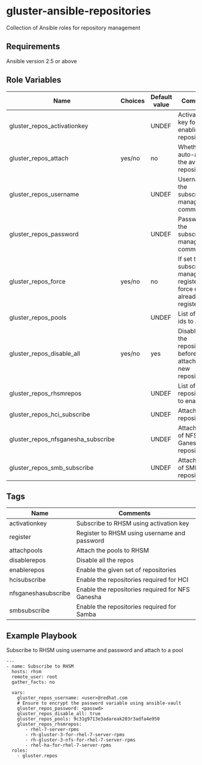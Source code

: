 # gluster-ansible-repositories
Collection of Ansible roles for repository management

Requirements
------------

Ansible version 2.5 or above

Role Variables
--------------

| Name                     |Choices| Default value         | Comments                          |
|--------------------------|-------|-----------------------|-----------------------------------|
| gluster_repos_activationkey |    | UNDEF   | Activation key for enabling the repositories |
| gluster_repos_attach | yes/no   | no    | Whether to auto-attach the available repositories |
| gluster_repos_username  |  | UNDEF | Username for the subscription-manager command |
| gluster_repos_password  |  | UNDEF   | Password for the subscription-manager command |
| gluster_repos_force | yes/no   | no | If set to yes, subscription-manager registers by force even if already registerd |
| gluster_repos_pools  |  | UNDEF | List of pool ids to attach |
| gluster_repos_disable_all  | yes/no | yes | Disable all the repositories before attaching to new repositories |
| gluster_repos_rhsmrepos  | | UNDEF | List of repositories to enable |
| gluster_repos_hci_subscribe | | UNDEF | Attach to HCI repositories |
| gluster_repos_nfsganesha_subscribe  | | UNDEF | Attach to list of NFS Ganesha repositories |
| gluster_repos_smb_subscribe  | | UNDEF | Attach to list of SMB repositores |

Tags
----

| Name             | Comments                                  |
|------------------|-------------------------------------------|
| activationkey | Subscribe to RHSM using activation key |
| register | Register to RHSM using username and password |
| attachpools | Attach the pools to RHSM |
| disablerepos | Disable all the repos |
| enablerepos | Enable the given set of repositories |
| hcisubscribe | Enable the repositories required for HCI |
| nfsganeshasubscribe | Enable the repositories required for NFS Ganesha  |
| smbsubscribe | Enable the repositories required for Samba |

Example Playbook
----------------
Subscribe to RHSM using username and password and attach to a pool


```
---
- name: Subscribe to RHSM
  hosts: rhsm
  remote_user: root
  gather_facts: no

  vars:
    gluster_repos_username: <user>@redhat.com
    # Ensure to encrypt the password variable using ansible-vault
    gluster_repos_password: <passwd>
    gluster_repos_disable_all: true
    gluster_repos_pools: 9c31g9713e3adareak203r3adfa4e950
    gluster_repos_rhsmrepos:
       - rhel-7-server-rpms
       - rh-gluster-3-for-rhel-7-server-rpms
       - rh-gluster-3-nfs-for-rhel-7-server-rpms
       - rhel-ha-for-rhel-7-server-rpms
  roles:
    - gluster.repos
```